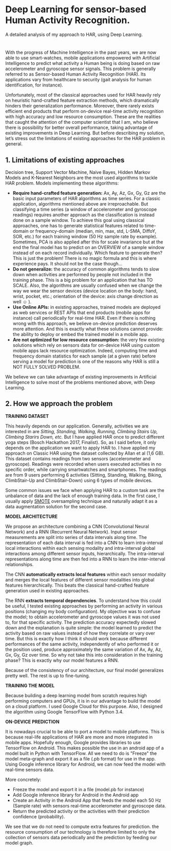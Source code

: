 # Deep Learning for sensor-based Human Activity Recognition.
A detailed analysis of my approach to HAR, using Deep Learning.
#
With the progress of Machine Intelligence in the past years, we are now able to use smart-watches, mobile applications empowered with Artificial Intelligence to predict what activity a Human being is doing based on raw accelerometer and gyroscope sensor signals. This problem is generally referred to as Sensor-based Human Activity Recognition (HAR). Its applications vary from healthcare to security (gait analysis for human identification, for instance).

Unfortunately, most of the classical approaches used for HAR heavily rely on heuristic hand-crafted feature extraction methods, which dramatically hinders their generalization performance. Moreover, there rarely exists efficient end products that perform on-device real-time activity recognition with high accuracy and low resource consumption. These are the realities that caught the attention of the computer scientist that I am, who believe there is possibility for better overall performance, taking advantage of existing improvements in Deep Learning. But before describing my solution, let’s stress out the limitations of existing approaches for the HAR problem in general.

## 1. Limitations of existing approaches

Decision tree, Support Vector Machine, Naive Bayes, Hidden Markov Models and K-Nearest Neighbors are the most used algorithms to tackle HAR problem. Models implementing these algorithms:

* **Require hand-crafted feature generation:** Ax, Ay, Az, Gx, Gy, Gz are the basic input parameters of HAR algorithms as time series. For a classic application, algorithms mentioned above are irreproachable. But classifying a time series (a window of accelerometer and gyroscope readings) requires another approach as the classification is instead done on a sample window. To achieve this goal using classical approaches, one has to generate statistical features related to time-domain or frequency-domain (median, min, max, std, L-SMA, DiffoY, SOR, etc.) for each training window (50 Hz sample rate by example). Sometimes, PCA is also applied after this for scale invariance but at the end the final model has to predict on an OVERVIEW of a sample window instead of on each record individually. Which feature to generate then? This is just the problem! There is no magic formula and this is where experience pays. It should not be the case though...
* **Do not generalize:** the accuracy of common algorithms tends to slow down when activities are performed by people not included in the training phase. This is a big problem for an application that has TO SCALE. Also, the algorithms are usually confused when we change the way we wear the sensor devices (device location on the body: hand, wrist, pocket, etc.; orientation of the device: axis change direction as well :relaxed: ).
* **Use Online APIs:** in existing approaches, trained models are deployed as web services or REST APIs that end products (mobile apps for instance) call periodically for real-time HAR. Even if there is nothing wrong with this approach, we believe on-device prediction deserves more attention. And this is exactly what these solutions cannot provide: the ability to deploy or embed the trained model in a mobile app.
* **Are not optimized for low resource consumption:** the very few existing solutions which rely on sensors data for on-device HAR using custom mobile apps lack resource optimization. Indeed, computing time and frequency domain statistics for each sample (at a given rate) before serving a model for prediction is one of the reasons why HAR is still a NOT FULLY SOLVED PROBLEM.

We believe we can take advantage of existing improvements in Artificial Intelligence to solve most of the problems mentioned above, with Deep Learning.

## 2. How we approach the problem

**TRAINING DATASET**

This heavily depends on our application. Generally, activities we are interested in are *Sitting, Standing, Walking, Running, Climbing Stairs Up, Climbing Starirs Down, etc.* But I have applied HAR once to predict different yoga steps (Bosch Hackathon 2017, Finalist). So, as I said before, it only depends on the application we want to apply HAR to. I have applied my approach on Classic HAR using the dataset collected by Allan et al (1,6 GB). This dataset contains readings from two sensors (accelerometer and gyroscope). Readings were recorded when users executed activities in no specific order, while carrying smartwatches and smartphones. The readings are from 9 users performing 6 activities (Sitting, Standing, Walking, Biking, ClimbStair-Up and ClimbStair-Down) using 6 types of mobile devices. 

Some common issues we face when applying HAR to a custom task are the unbalance of data and the lack of enough training data. In the first case, I usually apply [SMOTE](https://www.jair.org/media/953/live-953-2037-jair.pdf) oversampling technique and naturally adapt it as a data augmentation solution for the second case.

**MODEL ARCHITECTURE**

We propose an architecture combining a CNN (Convolutional Neural Network) and a RNN (Recurrent Neural Network). Input sensor measurements are split into series of data intervals along time. The representation of each data interval is fed into a CNN to learn intra-interval local interactions within each sensing modality and intra-interval global interactions among different sensor inputs, hierarchically. The intra-interval representations along time are then fed into a RNN to learn the inter-interval relationships.

The CNN **automatically extracts local features** within each sensor modality and merges the local features of different sensor modalities into global features hierarchically. This beats the classical hand-crafted feature generation used in existing approaches.

The RNN **extracts temporal dependencies**. To understand how this could be useful, I tested existing approaches by performing an activity in various positions (changing my body configuration). My objective was to confuse the model; to obtain accelerometer and gyroscope values it was not used to, for that specific activity. The prediction accuracy expectedly slowed down and the explanation is quite simple: the model learned to predict the activity based on raw values instead of how they correlate or vary over time. But this is exactly how I think it should work because different performances of the same activity, independently of who performed it or the position used, produce approximately the same variation of Ax, Ay, Az, Gx, Gy, Gz over time. So why not take this into consideration in the training phase? This is exactly why our model features a RNN.

Because of the consistency of our architecture, our final model generalizes pretty well. The rest is up to fine-tuning.

**TRAINING THE MODEL**

Because building a deep learning model from scratch requires high performing computers and GPUs, it is in our advantage to build the model on a cloud platform. I used Google Cloud for this purpose. Also, I designed the algorithm using Google TensorFlow with Python 3.4. 

**ON-DEVICE PREDICTION**

It is nowadays crucial to be able to port a model to mobile platforms. This is because real-life applications of HAR are more and more integrated in mobile apps. Hopefully enough, Google provides libraries to use TensorFlow on Android. This makes possible the use in an android app of a model built in Python with TensorFlow. All we need to do is "Freeze" the model meta-graph and export it as a file (.pb format) for use in the app. Using Google inference library for Android, we can now feed the model with real-time sensors data.

More concretely:
*	Freeze the model and export it in a file (model.pb for instance)
*	Add Google inference library for Android in the Android app
*	Create an Activity in the Android App that feeds the model each 50 Hz (Sample rate) with sensors real-time accelerometer and gyroscope data.
*	Return the predicted activity or the activities with their prediction confidence (probability). 

We see that we do not need to compute extra features for prediction. the resource consumption of our technology is therefore limited to only the collection of sensors data periodically and the prediction by feeding our model graph.

